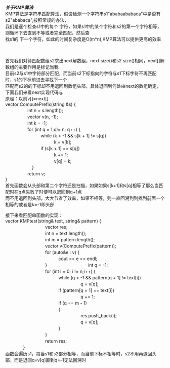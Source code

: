 ***关于KMP算法***<br>
KMP算法是字符串匹配算法，假设检测一个字符串s1"ababaababaca"中是否有s2"ababaca",按照常规的办法，<br>我们是逐个检查s1中的每个
字符，如果s1中的某个字符和s2的第一个字符相等，则循环下去直到不等或者完全匹配，然后查<br>找s1的
下一个字符，如此的时间复杂度是O(m*n),KMP算法可以提供更高的效率<br><br><br>


首先我们对待匹配数组s2求出next解数组，next.size()和s2.size()相同，next[]解数组的主要作用是标记当我<br>
目前s2与s1中字符部分匹配，而当前s2下标指向的字符与s1下标字符不再匹配时，s1的下标前进去寻找下一个<br>
匹配而s2的的下标却不用退回到数组头部，具体退回到何处由next的数组确定，下面我们来看next实现代码与<br>
原理：以前v[]=next[]<br>
vector<int> ComputePrefix(string &s) {    <br>
　　　　　int n = s.length();<br>
　　　　　vector<int> v(n, -1);<br>
　　　　　int k = -1;<br>
　　　　　for (int q = 1;q!= n; q++) {<br>
　　　　　　　　while (k > -1 && s[k + 1] != s[q])<br>
　　　　　　　　　　　k = v[k];<br>
　　　　　　　　if (s[k + 1] == s[q])<br>
　　　　　　　　　　　k += 1;<br>
　　　　　　　　　　　v[q] = k;<br>
　　　　　　}<br>
　　　　　return v;<br>
}<br>
首先函数会从头部和第二个字符还是扫描，如果如果s[k+1]和s[q]相等了那么当匹配时在q点失败了时便可以退回到q+1点<br>
而不用退回到头部，大大节省了效率，如果不相等，则一直回溯到到找到前面一个相等的或者是k=-1即头部<br>

接下来看匹配串函数的实现：<br>
vector<int> KMPtest(string& text, string& pattern) {<br>
　　　　　　　　　vector<int> res;<br>
　　　　　　　　　int n = text.length();<br>
　　　　　　　　　int m = pattern.length();<br>
　　　　　　　　　vector<int> v(ComputePrefix(pattern));<br>
　　　　　　　　　for (auto&e : v) {<br>
　　　　　　　　　　　　cout << e << endl;<br>
　　　　　　　　　}
　　　　　　　　　int q = -1;<br>
　　　　　　　　　for (int i = 0; i != n;i++) {<br>
　　　　　　　　　　　　while (q > -1 && pattern[q + 1] != text[i])<br>
　　　　　　　　　　　　　　　　　q = v[q];<br>
　　　　　　　　　　　　if (pattern[q + 1] == text[i])<br>
　　　　　　　　　　　　　　　　　q += 1;<br>
　　　　　　　　　　　　if (q == m - 1)<br>
　　　　　　　　　　　　{<br>
　　　　　　　　　　　　　　　　　res.push_back(i);<br>
　　　　　　　　　　　　　　　　　q = v[q];<br>
　　　　　　　　　　　　}<br>
　　　　　　　　　}<br>
　　　　　　　　　return res;<br>
　　　　}<br>
函数会遍历s1，每当s1和s2部分相等，而当前下标不相等时，s2不用再退回头部，而是退回q=v[q]直到q=-1无法回溯时
